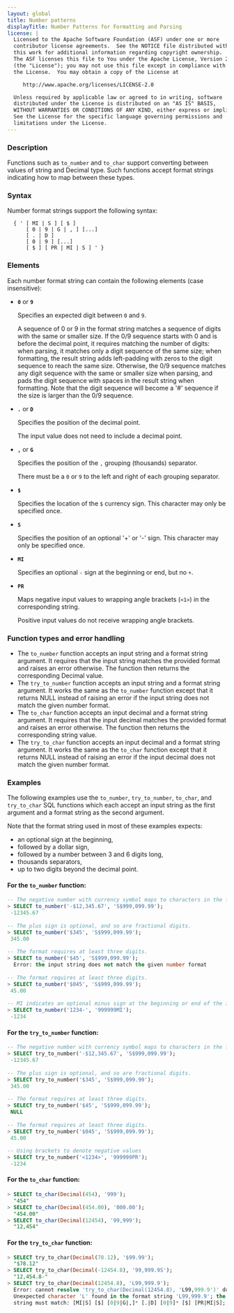 ```yaml
---
layout: global
title: Number patterns
displayTitle: Number Patterns for Formatting and Parsing
license: |
  Licensed to the Apache Software Foundation (ASF) under one or more
  contributor license agreements.  See the NOTICE file distributed with
  this work for additional information regarding copyright ownership.
  The ASF licenses this file to You under the Apache License, Version 2.0
  (the "License"); you may not use this file except in compliance with
  the License.  You may obtain a copy of the License at

     http://www.apache.org/licenses/LICENSE-2.0

  Unless required by applicable law or agreed to in writing, software
  distributed under the License is distributed on an "AS IS" BASIS,
  WITHOUT WARRANTIES OR CONDITIONS OF ANY KIND, either express or implied.
  See the License for the specific language governing permissions and
  limitations under the License.
---
```


### Description

Functions such as `to_number` and `to_char` support converting between values of string and
Decimal type. Such functions accept format strings indicating how to map between these types.

### Syntax

Number format strings support the following syntax:

```
  { ' [ MI | S ] [ $ ] 
      [ 0 | 9 | G | , ] [...] 
      [ . | D ] 
      [ 0 | 9 ] [...] 
      [ $ ] [ PR | MI | S ] ' }
```

### Elements

Each number format string can contain the following elements (case insensitive):

- **`0`** or **`9`**

  Specifies an expected digit between `0` and `9`.

  A sequence of 0 or 9 in the format string matches a sequence of digits with the same or smaller
  size. If the 0/9 sequence starts with 0 and is before the decimal point, it requires matching the
  number of digits: when parsing, it matches only a digit sequence of the same size; when
  formatting, the result string adds left-padding with zeros to the digit sequence to reach the
  same size. Otherwise, the 0/9 sequence matches any digit sequence with the same or smaller size
  when parsing, and pads the digit sequence with spaces in the result string when formatting. Note
  that the digit sequence will become a '#' sequence if the size is larger than the 0/9 sequence.

- **`.`** or **`D`**

  Specifies the position of the decimal point.

  The input value does not need to include a decimal point.

- **`,`** or **`G`**

  Specifies the position of the `,` grouping (thousands) separator.

  There must be a `0` or `9` to the left and right of each grouping separator. 

- **`$`**

  Specifies the location of the `$` currency sign. This character may only be specified once.

- **`S`** 

  Specifies the position of an optional '+' or '-' sign. This character may only be specified once.

- **`MI`**

  Specifies an optional `-` sign at the beginning or end, but no `+`.

- **`PR`**

  Maps negative input values to wrapping angle brackets (`<1>`) in the corresponding string.

  Positive input values do not receive wrapping angle brackets.

### Function types and error handling

* The `to_number` function accepts an input string and a format string argument. It requires that
the input string matches the provided format and raises an error otherwise. The function then
returns the corresponding Decimal value.
* The `try_to_number` function accepts an input string and a format string argument. It works the
same as the `to_number` function except that it returns NULL instead of raising an error if the
input string does not match the given number format.
* The `to_char` function accepts an input decimal and a format string argument. It requires that
  the input decimal matches the provided format and raises an error otherwise. The function then
  returns the corresponding string value.
* The `try_to_char` function accepts an input decimal and a format string argument. It works the
  same as the `to_char` function except that it returns NULL instead of raising an error if the
  input decimal does not match the given number format.

### Examples

The following examples use the `to_number`, `try_to_number`, `to_char`, and `try_to_char` SQL
functions which each accept an input string as the first argument and a format string as the second
argument.

Note that the format string used in most of these examples expects:
* an optional sign at the beginning,
* followed by a dollar sign,
* followed by a number between 3 and 6 digits long,
* thousands separators,
* up to two digits beyond the decimal point.

#### For the `to_number` function:

```sql
-- The negative number with currency symbol maps to characters in the format string.
> SELECT to_number('-$12,345.67', 'S$999,099.99');
 -12345.67
 
-- The plus sign is optional, and so are fractional digits.
> SELECT to_number('$345', 'S$999,099.99');
 345.00
 
-- The format requires at least three digits.
> SELECT to_number('$45', 'S$999,099.99');
  Error: the input string does not match the given number format
 
-- The format requires at least three digits.
> SELECT to_number('$045', 'S$999,099.99');
 45.00
 
-- MI indicates an optional minus sign at the beginning or end of the input string.
> SELECT to_number('1234-', '999999MI');
 -1234
```

#### For the `try_to_number` function:

```sql
-- The negative number with currency symbol maps to characters in the format string.
> SELECT try_to_number('-$12,345.67', 'S$999,099.99');
 -12345.67
 
-- The plus sign is optional, and so are fractional digits.
> SELECT try_to_number('$345', 'S$999,099.99');
 345.00
 
-- The format requires at least three digits.
> SELECT try_to_number('$45', 'S$999,099.99');
 NULL
 
-- The format requires at least three digits.
> SELECT try_to_number('$045', 'S$999,099.99');
 45.00
 
-- Using brackets to denote negative values
> SELECT try_to_number('<1234>', '999999PR');
 -1234
```

#### For the `to_char` function:

```sql
> SELECT to_char(Decimal(454), '999');
  "454"
> SELECT to_char(Decimal(454.00), '000.00');
  "454.00"
> SELECT to_char(Decimal(12454), '99,999');
  "12,454"
```

#### For the `try_to_char` function:

```sql
> SELECT try_to_char(Decimal(78.12), '$99.99');
  "$78.12"
> SELECT try_to_char(Decimal(-12454.8), '99,999.9S');
  "12,454.8-"
> SELECT try_to_char(Decimal(12454.8), 'L99,999.9');
  Error: cannot resolve 'try_to_char(Decimal(12454.8), 'L99,999.9')' due to data type mismatch:
  Unexpected character 'L' found in the format string 'L99,999.9'; the structure of the format
  string must match: [MI|S] [$] [0|9|G|,]* [.|D] [0|9]* [$] [PR|MI|S]; line 1 pos 25
```

